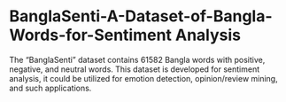 # BanglaSenti-A-Dataset-of-Bangla-Words-for-Sentiment Analysis

The “BanglaSenti”  dataset contains 61582 Bangla words with positive, negative, and neutral words. This dataset is developed for sentiment analysis, it could be utilized for emotion detection, opinion/review mining, and such applications.
